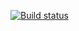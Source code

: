 [![Build status](https://ci.appveyor.com/api/projects/status/ij6gbsgwtx7r97oh?svg=true)](https://ci.appveyor.com/project/Nikolay-Davydov/ahj-code-7-hw-server)